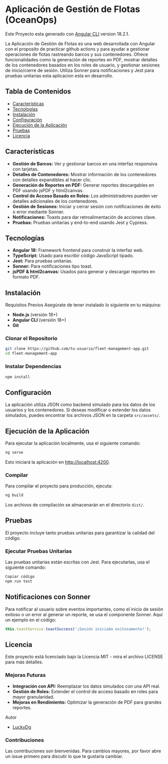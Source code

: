 # Aplicación de Gestión de Flotas (OceanOps)

Este Proyecto esta generado con [Angular CLI](https://github.com/angular/angular-cli) version 18.2.1.

La Aplicación de Gestión de Flotas es una web desarrollada con Angular con el proposito de practicar github actions y para ayudar a gestionar operaciones de flotas rastreando barcos y sus contenedores. Ofrece funcionalidades como la generación de reportes en PDF, mostrar detalles de los contenedores basados en los roles de usuario, y gestionar sesiones de inicio/cierre de sesión. Utiliza Sonner para notificaciones y Jest para pruebas unitarias esta aplicacion esta en desarrollo.

## Tabla de Contenidos

- [Características](#características)
- [Tecnologías](#tecnologías)
- [Instalación](#instalación)
- [Configuración](#configuración)
- [Ejecución de la Aplicación](#ejecución-de-la-aplicación)
- [Pruebas](#pruebas)
- [Licencia](#licencia)

## Características

- **Gestión de Barcos:** Ver y gestionar barcos en una interfaz responsiva con tarjetas.
- **Detalles de Contenedores:** Mostrar información de los contenedores con detalles expandibles al hacer clic.
- **Generación de Reportes en PDF:** Generar reportes descargables en PDF usando jsPDF y html2canvas.
- **Control de Acceso Basado en Roles:** Los administradores pueden ver detalles adicionales de los contenedores.
- **Gestión de Sesiones:** Iniciar y cerrar sesión con notificaciones de éxito o error mediante Sonner.
- **Notificaciones:** Toasts para dar retroalimentación de acciones clave.
- **Pruebas:** Pruebas unitarias y end-to-end usando Jest y Cypress.

## Tecnologías

- **Angular 18:** Framework frontend para construir la interfaz web.
- **TypeScript:** Usado para escribir código JavaScript tipado.
- **Jest:** Para pruebas unitarias.
- **Sonner:** Para notificaciones tipo toast.
- **jsPDF & html2canvas:** Usados para generar y descargar reportes en formato PDF.

## Instalación

Requisitos Previos
Asegúrate de tener instalado lo siguiente en tu máquina:

- **Node.js** (versión 18+)
- **Angular CLI** (versión 18+)
- **Git**

### Clonar el Repositorio

```bash
git clone https://github.com/tu-usuario/fleet-management-app.git
cd fleet-management-app
```

### Instalar Dependencias

```bash
npm install
```

## Configuración

La aplicación utiliza JSON como backend simulado para los datos de los usuarios y los contenedores. Si deseas modificar o extender los datos simulados, puedes encontrar los archivos JSON en la carpeta `src/assets/`.

## Ejecución de la Aplicación

Para ejecutar la aplicación localmente, usa el siguiente comando:

```bash
ng serve
```

Esto iniciará la aplicación en [http://localhost:4200](http://localhost:4200).

### Compilar

Para compilar el proyecto para producción, ejecuta:

```bash
ng build
```

Los archivos de compilación se almacenarán en el directorio `dist/`.

## Pruebas

El proyecto incluye tanto pruebas unitarias para garantizar la calidad del código.

### Ejecutar Pruebas Unitarias

Las pruebas unitarias están escritas con Jest. Para ejecutarlas, usa el siguiente comando:

```bash
Copiar código
npm run test
```

## Notificaciones con Sonner

Para notificar al usuario sobre eventos importantes, como el inicio de sesión exitoso o un error al generar un reporte, se usa el componente Sonner. Aquí un ejemplo en el código:

```typescript
this.toastService.toastSuccess('¡Sesión iniciada exitosamente!');
```

## Licencia

Este proyecto está licenciado bajo la Licencia MIT - mira el archivo LICENSE para más detalles.

### Mejoras Futuras

- **Integración con API:** Reemplazar los datos simulados con una API real.
- **Gestión de Roles:** Extender el control de acceso basado en roles para mayor granularidad.
- **Mejoras en Rendimiento:** Optimizar la generación de PDF para grandes reportes.

Autor

- [LuckyDg](https://github.com/LuckyDg)

### Contribuciones

Las contribuciones son bienvenidas. Para cambios mayores, por favor abre un issue primero para discutir lo que te gustaría cambiar.
